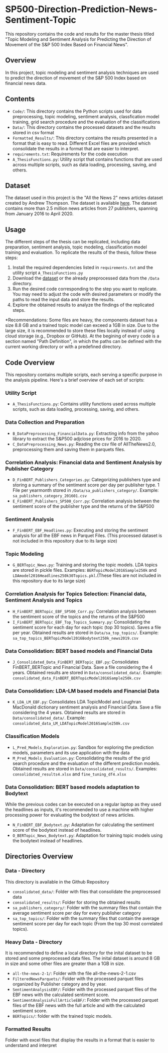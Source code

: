 # SP500-Direction-Prediction-News-Sentiment-Topic

This repository contains the code and results for the master thesis titled "Topic Modeling and Sentiment Analysis for Predicting the Direction of Movement of the S&P 500 Index Based on Financial News".

## Overview

In this project, topic modeling and sentiment analysis techniques are used to predict the direction of movement of the S&P 500 Index based on financial news data.

## Contents

- `Code/`: This directory contains the Python scripts used for data preprocessing, topic modeling, sentiment analysis, classfication model training, grid search procedure and the evaluation of the classifications
- `Data/`: This directory contains the processed datasets and the results stored in csv format
- `Formatted_Results/`: This directory contains the results presented in a format that is easy to read. Different Excel files are provided which consolidate the results in a format that are easier to interpret.
- `requirements.txt`: Requirements for the code execution
- `A_ThesisFunctions.py`: Utility script that contains functions that are used across multiple scripts, such as data loading, processing, saving, and others.


## Dataset
The dataset used in this project is the "All the News 2" news articles dataset created by Andrew Thompson. The dataset is available [here](https://components.one/datasets/all-the-news-2-news-articles-dataset). The dataset contains more than 2.5 million news articles from 27 publishers, spanning from January 2016 to April 2020.

## Usage

The different steps of the thesis can be replicated, including data preparation, sentiment analysis, topic modeling, classification model training and evaluation. To replicate the results of the thesis, follow these steps:

1. Install the required dependencies listed in `requirements.txt` and the utility script `A_ThesisFunctions.py`
2. Download the [dataset](https://components.one/datasets/all-the-news-2-news-articles-dataset) or the already preprocessed data from the `/Data` directory. 
3. Run the desired code corresponding to the step you want to replicate. You may need to adjust the code with desired parameters or modify the paths to read the input data and store the results.
4. Explore the obtained results to analyze the findings of the replicated steps.

*Recommendations: Some files are heavy, the components dataset  has a size  8.8 GB and a trained topic model can exceed a 1GB in size. Due to the large size, it is recommended to store these files locally instead of using cloud storage (e.g., Dropbox or GitHub). At the begining of every code is a section named "Path Definition", in which the paths can be defined with the current working directory or with a predefined directory. 


## Code Overview
This repository contains multiple scripts, each serving a specific purpose in the analysis pipeline. Here's a brief overview of each set of scripts:

### Utility Script
- `A_ThesisFunctions.py`: Contains utility functions used across multiple scripts, such as data loading, processing, saving, and others.

### Data Collection and Preparation
- `B_DataPreprocessing_FinancialData.py`: Extracting info from the yahoo library to extract the S&P500 adjclose prices for 2016 to 2020.
- `C_DataPreprocessing_News.py`: Reading the csv file of AllTheNews2.0, preprocessing them and saving them in parquets files.

### Correlation Analysis: Financial data and Sentiment Analysis by Publisher Category 
- `D_FinBERT_Publishers_Categories.py`: Categorizing publishers type and storing a summary of the sentiment score per day per publisher type. 1 File per yearmonth stored in `/Data/sa_publishers_category/`. Example: `sa_publishers_category_201601.csv`
- `E_FinBERT_Publishers_SP500_Corr.py`: Correlation analysis between the sentiment score of the publisher type and the returns of the S&P500

### Sentiment Analysis
- `F_FinBERT_EBF_Headlines.py`: Executing and storing the sentiment analysis for all the EBF news in Parquet Files. (This processed dataset is not included in this repository due to its large size)

### Topic Modeling
- `G_BERTopic_News.py`: Training and storing the topic models. LDA topics are stored in pickle files. Examples: `BERTopicModel2016Sample250k` and `LDAmodel2016Headlines250k30Topics.pkl`.(These files are not included in this repository due to its large size)

### Correlation Analysis for Topics Selection: Financial data, Sentiment Analysis and Topics 
- `H_FinBERT_BERTopic_EBF_SP500_Corr.py`: Correlation analysis between the sentiment score of the topics and the returns of the S&P500
- `I_FinBERT_BERTopic_EBF_Top_Topics_Summary.py`: Consolidating the sentiment score for each day for each topic (top 30 topics). Saves a file per year. Obtained results are stored in `Data/sa_top_topics/`. Example: `sa_top_topics_BERTopicModel2016Bodytext250k_news2019.csv`

### Data Consolidation: BERT based models and Financial Data
- `J_Consolidated_Data_FinBERT_BERTopic_EBF.py`: Consolidates FinBERT_BERTopic and Financial Data. Save a file considering the 4 years. Obtained results are stored in 
 `Data/consolidated_data/`. Example: `consolidated_data_FinBERT_BERTopicModel2016Sample250k.csv`

### Data Consolidation: LDA-LM based models and Financial Data
- `K_LDA_LM_EBF.py`: Consolidates LDA TopicModel and Loughran MacDonald dictionary sentiment analysis and Financial Data. Save a file considering the 4 years. Obtained results are stored in `Data/consolidated_data/`.  Example: `consolidated_data_LM_LDATopicModel2016Sample250k.csv` 

### Classification Models
- `L_Pred_Models_Exploration.py`: Sandbox for exploring the prediction models, parameters and its use application with the data
- `M_Pred_Models_Evaluation.py`: Consolidating the results of the grid search procedure and the evaluation of the different prediction models. Obtained results are stored in `Data/consolidated_results/`. Examples: `consolidated_results4.xlsx` and `fine_tuning_df4.xlsx`

### Data Consolidation: BERT based models adaptation to Bodytext
While the previous codes can be executed on a regular laptop as they used the headlines as inputs, it's recommended to use a machine with higher processing power for evaluating the bodytext of news articles.
- `N_FinBERT_EBF_Bodytext.py`: Adaptation for calculating the sentiment score of the bodytext instead of headlines.
- `O_BERTopic_News_Bodytext.py`: Adaptation for training topic models using the bodytext instead of headlines.


## Directories Overview

### Data - Directory
This directory is available in the Github Repository

- `consolidated_data/`: Folder with files that consolidate the preprocessed data
- `consolidated_results/`: Folder for storing the obtained results
- `sa_publishers_category/`: Folder with the summary files that contain the average sentiment score per day for every publisher category
- `sa_top_topics/`: Folder with the summary files that contain the average sentiment score per day for each topic (From the top 30 most correlated topics).

### Heavy Data - Directory
It is recommended to define a local directory for the inital dataset to be stored and some preprocessed data files. The inital dataset is around 8 GB in size and some other files are greater than a 1GB in size.

- `all-the-news-2-1/`: Folder with the file all-the-news-2-1.csv
- `FilteredNewsParquets/`: Folder with the processed parquet files organized by Publisher category and by year.
- `SentimentAnalysisEBF/`: Folder with the processed parquet files of the EBF news with the calculated sentiment score.
- `SentimentAnalysisFullArticleEBF/`: Folder with the processed parquet files of the EBF news with the full article and with the calculated sentiment score. 
- `BERTopics/`: folder with the trained topic models.
  
### Formatted Results
Folder with excel files that display the results in a format that is easier to understand and interpret
